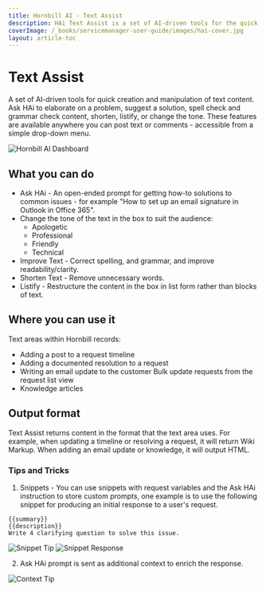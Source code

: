 ```yaml
---
title: Hornbill AI - Text Assist
description: HAi Text Assist is a set of AI-driven tools for the quick creation and manipulation of text content.
coverImage: /_books/servicemanager-user-guide/images/hai-cover.jpg
layout: article-toc
---
```

# Text Assist

A set of AI-driven tools for quick creation and manipulation of text content. Ask HAi to elaborate on a problem, suggest a solution, spell check and grammar check content, shorten, listify, or change the tone. These features are available anywhere you can post text or comments - accessible from a simple drop-down menu.

![Hornbill AI Dashboard](/_books/servicemanager-user-guide/images/hai-text-assist.png)

## What you can do

* Ask HAi - An open-ended prompt for getting how-to solutions to common issues - for example "How to set up an email signature in Outlook in Office 365".
* Change the tone of the text in the box to suit the audience:
  * Apologetic
  * Professional
  * Friendly
  * Technical
* Improve Text - Correct spelling, and grammar, and improve readability/clarity.
* Shorten Text - Remove unnecessary words.
* Listify - Restructure the content in the box in list form rather than blocks of text.

## Where you can use it

Text areas within Hornbill records:

* Adding a post to a request timeline
* Adding a documented resolution to a request
* Writing an email update to the customer
Bulk update requests from the request list view
* Knowledge articles

## Output format

Text Assist returns content in the format that the text area uses. For example, when updating a timeline or resolving a request, it will return Wiki Markup. When adding an email update or knowledge, it will output HTML.

### Tips and Tricks

1. Snippets - You can use snippets with request variables and the Ask HAi instruction to store custom prompts, one example is to use the following snippet for producing an initial response to a user's request.

  ```TEXT
  {{summary}}
  {{description}}
  Write 4 clarifying question to solve this issue.
  ```

![Snippet Tip](/_books/servicemanager-user-guide/images/hai-snippet.png)
![Snippet Response](/_books/servicemanager-user-guide/images/hai-snippet-2.png)

2. Ask HAi prompt is sent as additional context to enrich the response.

![Context Tip](/_books/servicemanager-user-guide/images/hai-context.png)